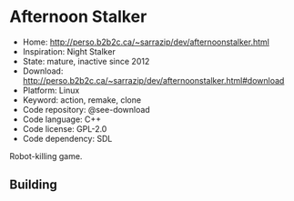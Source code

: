 # Afternoon Stalker

- Home: http://perso.b2b2c.ca/~sarrazip/dev/afternoonstalker.html
- Inspiration: Night Stalker
- State: mature, inactive since 2012
- Download: http://perso.b2b2c.ca/~sarrazip/dev/afternoonstalker.html#download
- Platform: Linux
- Keyword: action, remake, clone
- Code repository: @see-download
- Code language: C++
- Code license: GPL-2.0
- Code dependency: SDL

Robot-killing game.

## Building
